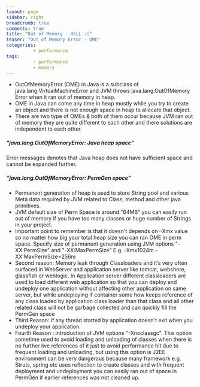 ```yaml
---
layout: page
sidebar: right
breadcrumb: true
comments: true
title: "Out of Memory - HELL :("
teaser: "Out of Memory Error - OME"
categories:
          - performance
tags:
          - performance
          - memory
---
```

- OutOfMemoryError (OME) in Java is a subclass of java.lang.VirtualMachineError and JVM throws java.lang.OutOfMemory Error when it ran out of memory in heap.
- OME in Java can come any time in heap mostly while you try to create an object and there is not enough space in heap to allocate that object.
- There are two type of OMEs & both of them occur because JVM ran out of memory they are quite different to each other and there solutions are independent to each other.
##### "java.lang.OutOfMemoryError: Java heap space"
Error messages denotes that Java heap does not have sufficient space and cannot be expanded further.

##### “java.lang.OutOfMemoryError: PermGen space"
- Permanent generation of heap is used to store String pool and various Meta data required by JVM related to Class, method and other java primitives.
- JVM default size of Perm Space is around "64MB" you can easily run out of memory if you have too many classes or huge number of Strings in your project.
- Important point to remember is that it doesn't depends on –Xmx value so no matter how big your total heap size you can ran OME in perm space.
Specify size of permanent generation using JVM options "-XX:PermSize" and  "-XX:MaxPermSize" E.g. -Xmx1024m -XX:MaxPermSize=256m
- Second reason: Memory leak through Classloaders and it’s very often surfaced in WebServer and application server like tomcat, webshere, glassfish or weblogic. In Application server different classloaders are used to load different web application so that you can deploy and undeploy one application without affecting other application on same server, but while undeploying if container some how keeps reference of any class loaded by application class loader than that class and all other related class will not be garbage collected and can quickly fill the PermGen space
- Third Reason: if any thread started by application doesn't exit when you undeploy your application.
- Fourth Reason : introduction of JVM options "-Xnoclassgc". This option sometime used to avoid loading and unloading of classes when there is no further live references of it just to avoid performance hit due to frequent loading and unloading, but using this option is J2EE environment can be very dangerous because many framework e.g. Struts, spring etc uses reflection to create classes and with frequent deployment and undeployment you can easily ran out of space in PermGen if earlier references was not cleaned up.
